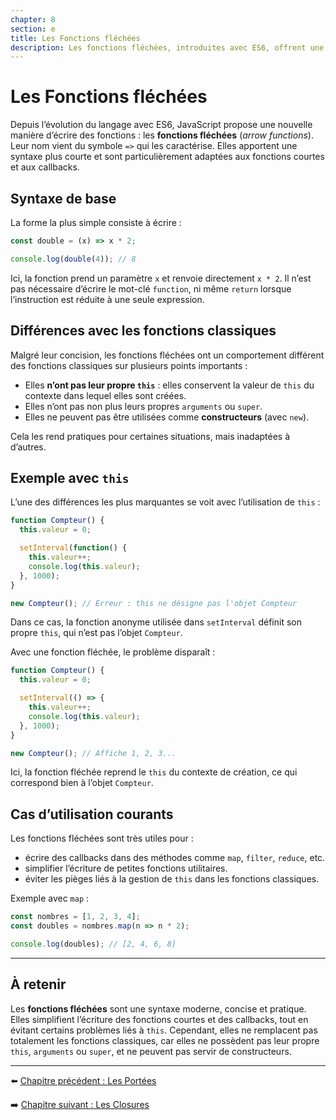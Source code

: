 ```yaml
---
chapter: 8
section: e
title: Les Fonctions fléchées
description: Les fonctions fléchées, introduites avec ES6, offrent une syntaxe plus concise pour définir des fonctions. Elles présentent néanmoins certaines particularités, notamment concernant la gestion de `this`.
---
```


# Les Fonctions fléchées

Depuis l’évolution du langage avec ES6, JavaScript propose une nouvelle manière d’écrire des fonctions : les **fonctions fléchées** (*arrow functions*). Leur nom vient du symbole `=>` qui les caractérise. Elles apportent une syntaxe plus courte et sont particulièrement adaptées aux fonctions courtes et aux callbacks.



## Syntaxe de base

La forme la plus simple consiste à écrire :

```javascript
const double = (x) => x * 2;

console.log(double(4)); // 8
```

Ici, la fonction prend un paramètre `x` et renvoie directement `x * 2`.
Il n’est pas nécessaire d’écrire le mot-clé `function`, ni même `return` lorsque l’instruction est réduite à une seule expression.



## Différences avec les fonctions classiques

Malgré leur concision, les fonctions fléchées ont un comportement différent des fonctions classiques sur plusieurs points importants :

* Elles **n’ont pas leur propre `this`** : elles conservent la valeur de `this` du contexte dans lequel elles sont créées.
* Elles n’ont pas non plus leurs propres `arguments` ou `super`.
* Elles ne peuvent pas être utilisées comme **constructeurs** (avec `new`).

Cela les rend pratiques pour certaines situations, mais inadaptées à d’autres.



## Exemple avec `this`

L’une des différences les plus marquantes se voit avec l’utilisation de `this` :

```javascript
function Compteur() {
  this.valeur = 0;

  setInterval(function() {
    this.valeur++;
    console.log(this.valeur);
  }, 1000);
}

new Compteur(); // Erreur : this ne désigne pas l'objet Compteur
```

Dans ce cas, la fonction anonyme utilisée dans `setInterval` définit son propre `this`, qui n’est pas l’objet `Compteur`.

Avec une fonction fléchée, le problème disparaît :

```javascript
function Compteur() {
  this.valeur = 0;

  setInterval(() => {
    this.valeur++;
    console.log(this.valeur);
  }, 1000);
}

new Compteur(); // Affiche 1, 2, 3...
```

Ici, la fonction fléchée reprend le `this` du contexte de création, ce qui correspond bien à l’objet `Compteur`.



## Cas d’utilisation courants

Les fonctions fléchées sont très utiles pour :

* écrire des callbacks dans des méthodes comme `map`, `filter`, `reduce`, etc.
* simplifier l’écriture de petites fonctions utilitaires.
* éviter les pièges liés à la gestion de `this` dans les fonctions classiques.

Exemple avec `map` :

```javascript
const nombres = [1, 2, 3, 4];
const doubles = nombres.map(n => n * 2);

console.log(doubles); // [2, 4, 6, 8]
```

---

## À retenir

Les **fonctions fléchées** sont une syntaxe moderne, concise et pratique.
Elles simplifient l’écriture des fonctions courtes et des callbacks, tout en évitant certains problèmes liés à `this`.
Cependant, elles ne remplacent pas totalement les fonctions classiques, car elles ne possèdent pas leur propre `this`, `arguments` ou `super`, et ne peuvent pas servir de constructeurs.

---

⬅️ [Chapitre précédent : Les Portées](./d_Portes.md)

➡️ [Chapitre suivant : Les Closures](./f_Closures.md)
